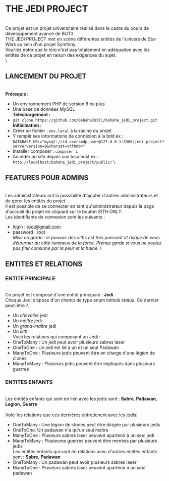 # THE JEDI PROJECT
\
Ce projet est un projet universitaire réalisé dans le cadre du cours de développement avancé de BUT3.\
THE JEDI PROJECT met en scène différentes entités de l'univers de Star Wars au sein d'un projet Symfony.\
Veuillez noter que le lore n'est pas totalement en adéquation avec les entités de ce projet en raison des exigences du sujet.\
\

## LANCEMENT DU PROJET
\
**Prérequis :**
- Un environnement PHP de version 8 ou plus
- Une base de données MySQL
\
**Téléchargement :**
- `git clone https://github.com/BahahaJUST1/bahaha_jedi_project.git`
\
**Initialisation :**
- Créer un fichier `.env.local` à la racine du projet
- Y remplir ses informations de connexion à la bdd ex : `DATABASE_URL="mysql://id_user:mdp_user@127.0.0.1:3306/jedi_project?serverVersion=8&charset=utf8mb4"`
- Installer composer : `composer i`
- Accéder au site depuis son localhost ex : `http://localhost/bahaha_jedi_project/public/`
\

## FEATURES POUR ADMINS
\
Les administrateurs ont la possibilité d'ajouter d'autres administrateurs et de gérer les entités du projet.\
Il est possible de se connecter en tant qu'administrateur depuis la page d'accueil du projet en cliquant sur le bouton *SITH ONLY*.\
Les identifiants de connexion sont les suivants :
- login    : root@gmail.com
- password : root
\
*Mise en garde : le pouvoir des siths est très puissant et risque de vous détourner du côté lumineux de la force. Prenez garde si vous ne voulez pas finir consumé par la peur et la haine.*
\

## ENTITES ET RELATIONS

### ENTITE PRINCIPALE
\
Ce projet est composé d'une entité principale : **Jedi**.\
Chaque Jedi dispose d'un champ de type enum intitulé *status*. Ce dernier peut-être :\
- Un *chevalier* jedi
- Un *maître* jedi
- Un *grand-maître* jedi
- Un *sith*
\
Voici les relations qui composent un Jedi :
- OneToMany : Un jedi peut avoir plusieurs sabres laser
- OneToOne : Un jedi est lié à un et un seul Padawan
- ManyToOne : Plusieurs jedis peuvent être en charge d'une légion de clones
- ManyToMany : Plusieurs jedis peuvent être impliqués dans plusieurs guerres

### ENTITES ENFANTS
\
Les entités enfants qui sont en lien avec les jedis sont : **Sabre**, **Padawan**, **Legion**, **Guerre**\
\
Voici les relations que ces dernières entretienent avec les jedis:
- OneToMany : Une légion de clones peut être dirigée par plusieurs jedis
- OneToOne: Un padawan n'a qu'un seul maître
- ManyToOne : Plusieurs sabres laser peuvent apartenir à un seul jedi
- ManyToMany : Plusieures guerres peuvent être menées par plusieurs jedis
\
Les entités enfants qui sont en relations avec d'autres entités enfants sont : **Sabre**, **Padawan**
- OneToMany : Un padawan peut avoir plusieurs sabres laser
- ManyToOne : Plusieurs sabres laser peuvent apartenir à un seul padawan
